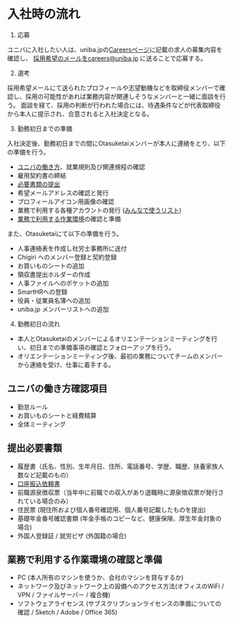 # 入社時の流れ

1. 応募

ユニバに入社したい人は、uniba.jpの[Careersページ](https://uniba.jp/inbrowser/careers.html)に記載の求人の募集内容を確認し、
採用希望のメールをcareers@uniba.jp に送ることで応募する。

2. 選考

採用希望メールにて送られたプロフィールや志望動機などを取締役メンバーで確認し、採用の可能性があれば業務内容が関連しそうなメンバーと一緒に面談を行う。
面談を経て、採用の判断が行われた場合には、待遇条件などが代表取締役から本人に提示され、合意されると入社決定となる。

3. 勤務初日までの準備

入社決定後、勤務初日までの間にOtasuketaiメンバーが本人に連絡をとり、以下の準備を行う。

- [ユニバの働き方](#ユニバの働き方確認項目)、就業規則及び関連規程の確認
- 雇用契約書の締結
- [必要書類の提出](#提出必要書類)
- 希望メールアドレスの確認と発行
- プロフィールアイコン用画像の確認
- 業務で利用する各種アカウントの発行 ([みんなで使うリスト](../みんなで使うリスト.md))
- [業務で利用する作業環境](#業務で利用する作業環境の確認と準備)の確認と準備

また、Otasuketaiにて以下の準備を行う。

- 人事連絡表を作成し社労士事務所に送付
- Chigiri へのメンバー登録と契約登録
- お買いものシートの追加
- 領収書提出ホルダーの作成
- 人事ファイルへのポケットの追加
- SmartHRへの登録
- 役員・従業員名簿への追加
- uniba.jp メンバーリストへの追加

4. 勤務初日の流れ

- 本人とOtasuketaiのメンバーによるオリエンテーションミーティングを行い、初日までの準備事項の確認とフォローアップを行う。
- オリエンテーションミーティング後、最初の業務についてチームのメンバーから連絡を受け、仕事に着手する。


## ユニバの働き方確認項目

- 勤怠ルール
- お買いものシートと経費精算
- 全体ミーティング

## 提出必要書類

- 履歴書（氏名、性別、生年月日、住所、電話番号、学歴、職歴、扶養家族人数など記載のもの）
- [口座振込依頼書](口座振込依頼書.pdf)
- 前職源泉徴収票（当年中に前職での収入があり退職時に源泉徴収票が発行されている場合のみ）
- 住民票 (現住所および個人番号確認用、個人番号記載したものを提出)
- 基礎年金番号確認書類 (年金手帳のコピーなど、健康保険、厚生年金対象の場合)
- 外国人登録証 / 就労ビザ (外国籍の場合)

## 業務で利用する作業環境の確認と準備

- PC (本人所有のマシンを使うか、会社のマシンを貸与するか)
- ネットワーク及びネットワーク上の設備へのアクセス方法(オフィスのWiFi / VPN / ファイルサーバー / 複合機)
- ソフトウェアライセンス (サブスクリプションライセンスの準備についての確認 / Sketch / Adobe / Office 365)
